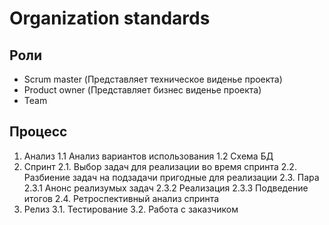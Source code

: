 # Organization standards

## Роли

- Scrum master (Представляет техническое виденье проекта)
- Product owner (Представляет бизнес виденье проекта)
- Team

## Процесс

1. Анализ
1.1 Анализ вариантов использования
1.2 Схема БД
2. Спринт
2.1. Выбор задач для реализации во время спринта
2.2. Разбиение задач на подзадачи пригодные для реализации
2.3. Пара
2.3.1 Анонс реализумых задач
2.3.2 Реализация
2.3.3 Подведение итогов
2.4. Ретроспективный анализ спринта
3. Релиз
3.1. Тестирование
3.2. Работа с заказчиком
